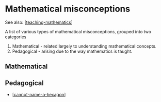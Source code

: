 # Mathematical misconceptions

See also: [[teaching-mathematics]]

A list of various types of mathematical misconceptions, grouped into two categories 

1. Mathematical - related largely to understanding mathematical concepts.
2. Pedagogical - arising due to the way mathematics is taught.

## Mathematical



## Pedagogical

- [[cannot-name-a-hexagon]]


[//begin]: # "Autogenerated link references for markdown compatibility"
[teaching-mathematics]: ../teaching-mathematics "Teaching Mathematics"
[cannot-name-a-hexagon]: cannot-name-a-hexagon "Cannot name a hexagon"
[//end]: # "Autogenerated link references"